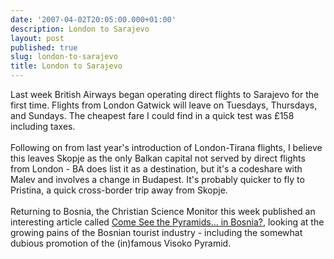 ```yaml
---
date: '2007-04-02T20:05:00.000+01:00'
description: London to Sarajevo
layout: post
published: true
slug: london-to-sarajevo
title: London to Sarajevo
---
```


Last week British Airways began operating direct flights to Sarajevo for the first time. Flights from London Gatwick will leave on Tuesdays, Thursdays, and Sundays. The cheapest fare I could find in a quick test was £158 including taxes.<br /><br />Following on from last year's introduction of London-Tirana flights, I believe this leaves Skopje as the only Balkan capital not served by direct flights from London - BA does list it as a destination, but it's a codeshare with Malev and involves a change in Budapest. It's probably quicker to fly to Pristina, a quick cross-border trip away from Skopje.<br /><br />Returning to Bosnia, the Christian Science Monitor this week published an interesting article called <a href="http://www.csmonitor.com/2007/0329/p13s01-woeu.html">Come See the Pyramids... in Bosnia?</a>, looking at the growing pains of the Bosnian tourist industry - including the somewhat dubious promotion of the (in)famous Visoko Pyramid.